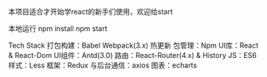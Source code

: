 本项目适合才开始学react的新手们使用，欢迎给start

本地运行 npm install npm start

Tech Stack 打包构建：Babel Webpack(3.x) 热更新 包管理：Npm UI库：React & React-Dom UI组件：Antd(3.0) 路由：React-Router(4.x) & History JS：ES6 样式：Less 框架：Redux 与后台通信：axios 图表：echarts
